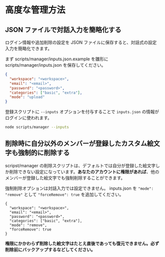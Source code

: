 # 高度な管理方法

## JSON ファイルで対話入力を簡略化する

ログイン情報や追加削除の設定を JSON ファイルに保存すると、対話式の設定入力を簡略化できます。

まず scripts/manager/inputs.json.example を雛形に scripts/manager/inputs.json を保存してください。

```json
{
  "workspace": "<workspace>",
  "email": "<email>",
  "password": "<password>",
  "categories": ["basic", "extra"],
  "mode": "upload"
}
```

登録スクリプトに `--inputs` オプションを付与することで `inputs.json` の情報がログインに使われます。

```bash
node scripts/manager --inputs
```

## 削除時に自分以外のメンバーが登録したカスタム絵文字も強制的に削除する

scripst/manager の削除スクリプトは、デフォルトでは自分が登録した絵文字しか削除できない設定になっています。**あなたのアカウントに権限があれば**、他のメンバーが登録した絵文字でも強制削除することができます。

強制削除オプションは対話入力では設定できません。 inputs.json を `"mode": "remove"` として `"forceRemove": true` を追加してください。

```
{
  "workspace": "<workspace>",
  "email": "<email>",
  "password": "<password>",
  "categories": ["basic", "extra"],
  "mode": "remove",
  "forceRemove": true
}
```

**権限にかかわらず削除した絵文字はたとえ直後であっても復元できません。必ず削除前にバックアップするなどしてください。**
